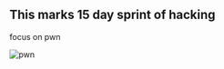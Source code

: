 ## This marks 15 day sprint of hacking
   
   focus on pwn
   
![pwn](https://user-images.githubusercontent.com/41240719/151661416-d1985128-4910-4b6b-9538-26977ccaf599.jpg)
